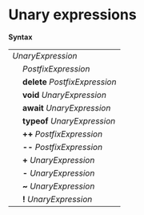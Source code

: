# Unary expressions

**Syntax**

<table>
    <tr>
        <td colspan="2"><i>UnaryExpression</i></td>
    </tr>
    <tr>
        <td>&nbsp;</td><td><i>PostfixExpression</i></td>
    </tr>
    <tr>
        <td>&nbsp;</td><td><b>delete</b> <i>PostfixExpression</i></td>
    </tr>
    <tr>
        <td>&nbsp;</td><td><b>void</b> <i>UnaryExpression</i></td>
    </tr>
    <tr>
        <td>&nbsp;</td><td><b>await</b> <i>UnaryExpression</i></td>
    </tr>
    <tr>
        <td>&nbsp;</td><td><b>typeof</b> <i>UnaryExpression</i></td>
    </tr>
    <tr>
        <td>&nbsp;</td><td><b>++</b> <i>PostfixExpression</i></td>
    </tr>
    <tr>
        <td>&nbsp;</td><td><b>--</b> <i>PostfixExpression</i></td>
    </tr>
    <tr>
        <td>&nbsp;</td><td><b>+</b> <i>UnaryExpression</i></td>
    </tr>
    <tr>
        <td>&nbsp;</td><td><b>-</b> <i>UnaryExpression</i></td>
    </tr>
    <tr>
        <td>&nbsp;</td><td><b>~</b> <i>UnaryExpression</i></td>
    </tr>
    <tr>
        <td>&nbsp;</td><td><b>!</b> <i>UnaryExpression</i></td>
    </tr>
</table>